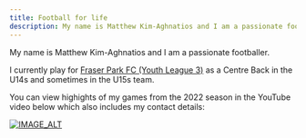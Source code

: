 ```yaml
---
title: Football for life
description: My name is Matthew Kim-Aghnatios and I am a passionate footballer. NPL and Youth League player.
---
```


My name is Matthew Kim-Aghnatios and I am a passionate footballer. 

I currently play for [Fraser Park FC (Youth League 3)](https://competitions.footballnsw.com.au/player/?hash_id=R3NPLkVDNr) as a Centre Back in the U14s and sometimes in the U15s team.

You can view highights of my games from the 2022 season in the YouTube video below which also includes my contact details: 

[![IMAGE_ALT](images/YTLink.png)](https://www.youtube.com/watch?v=TQQC_JKSftI)

